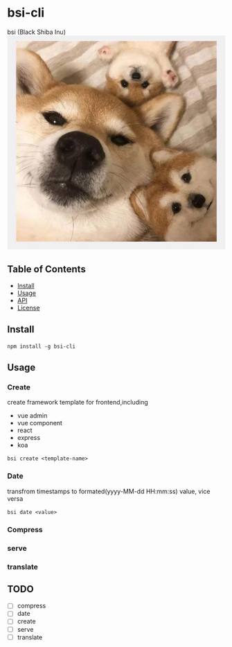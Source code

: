 # bsi-cli

bsi (Black Shiba Inu) ![](./assets/bsi.jpeg)

## Table of Contents

- [Install](#install)
- [Usage](#usage)
- [API](#api)
- [License](#license)

## Install

```
npm install -g bsi-cli
```

## Usage

### Create

create framework template for frontend,including

- vue admin
- vue component
- react
- express
- koa

```
bsi create <template-name>
```

### Date

transfrom timestamps to formated(yyyy-MM-dd HH:mm:ss) value, vice versa

```
bsi date <value>
```

### Compress

### serve

### translate

## TODO

- [ ] compress
- [ ] date
- [ ] create
- [ ] serve
- [ ] translate
